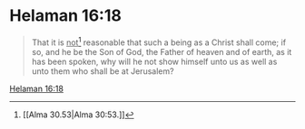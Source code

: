 # Helaman 16:18

> That it is <u>not</u>[^a] reasonable that such a being as a Christ shall come; if so, and he be the Son of God, the Father of heaven and of earth, as it has been spoken, why will he not show himself unto us as well as unto them who shall be at Jerusalem?

[Helaman 16:18](https://www.churchofjesuschrist.org/study/scriptures/bofm/hel/16?lang=eng&id=p18#p18)


[^a]: [[Alma 30.53|Alma 30:53.]]
